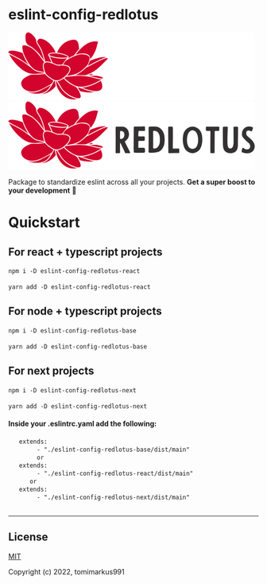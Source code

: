 # eslint-config-redlotus

![RedLotus-Logo-Dark](.github/base-logo-dark-mode.svg#gh-dark-mode-only)
![RedLotus-Logo-Light](.github/base-logo-light-mode.svg#gh-light-mode-only)

Package to standardize eslint across all your projects. **Get a super boost to your development** 🚀

# Quickstart

## For react + typescript projects
    
    npm i -D eslint-config-redlotus-react
    
    yarn add -D eslint-config-redlotus-react

## For node + typescript projects
    
    npm i -D eslint-config-redlotus-base
    
    yarn add -D eslint-config-redlotus-base
    
## For next projects
    
    npm i -D eslint-config-redlotus-next
    
    yarn add -D eslint-config-redlotus-next

#### Inside your .eslintrc.yaml add the following:

```
   extends:
        - "./eslint-config-redlotus-base/dist/main"
        or
   extends:
        - "./eslint-config-redlotus-react/dist/main"
      or
   extends:
        - "./eslint-config-redlotus-next/dist/main"
        
 ```

---

## License

[MIT](./LICENSE)

Copyright (c) 2022, tomimarkus991
